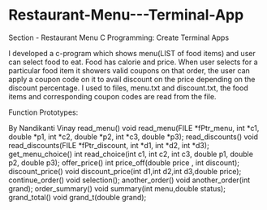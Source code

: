 # Restaurant-Menu---Terminal-App
Section - Restaurant Menu
C Programming: Create Terminal Apps

I developed a c-program which shows menu(LIST of food items) and user can select food to eat. Food has calorie and price. When user selects for a particular food item it showers valid coupons on that order, the user can apply a coupon code on it to avail discount on the price depending on the discount percentage. I used to files, menu.txt and discount.txt, the food items and corresponding coupon codes are read from the file.

Function Prototypes:

By Nandikanti Vinay
read_menu()
void read_menu(FILE *fPtr_menu, int *c1, double *p1, int *c2, double *p2, int *c3, double *p3);
read_discounts()
void read_discounts(FILE *fPtr_discount, int *d1, int *d2, int *d3);
get_menu_choice()
int read_choice(int c1, int c2, int c3, double p1, double p2, double p3);
offer_price()
int price_off(double price , int discount);
discount_price()
void discount_price(int d1,int d2,int d3,double price);
continue_order()
void selection();
another_order()
void another_order(int grand);
order_summary()
void summary(int menu,double status);
grand_total()
void grand_t(double grand); 
